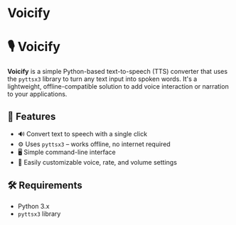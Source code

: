 # Voicify
# 🎙️ Voicify

**Voicify** is a simple Python-based text-to-speech (TTS) converter that uses the `pyttsx3` library to turn any text input into spoken words. It's a lightweight, offline-compatible solution to add voice interaction or narration to your applications.

## 🧠 Features

- 🔊 Convert text to speech with a single click
- ⚙️ Uses `pyttsx3` – works offline, no internet required
- 🖥️ Simple command-line interface
- 🧩 Easily customizable voice, rate, and volume settings

## 🛠️ Requirements

- Python 3.x
- `pyttsx3` library


